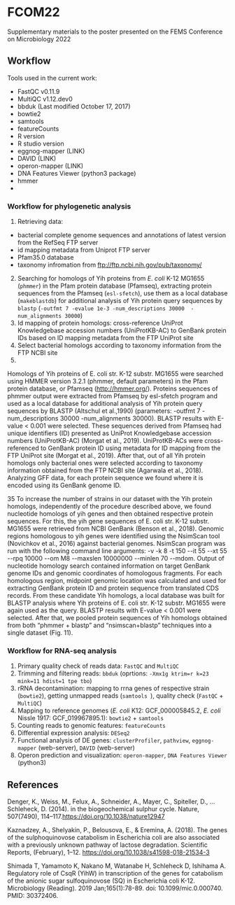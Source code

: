 # FCOM22

Supplementary materials to the poster presented on the FEMS Conference on Microbiology 2022




## Workflow  
Tools used in the current work:
- FastQC v0.11.9
- MultiQC v1.12.dev0
- bbduk (Last modified October 17, 2017)
- bowtie2
- samtools
- featureCounts
- R version
- R studio version
- eggnog-mapper (LINK)
- DAVID (LINK)
- operon-mapper (LINK)
- DNA Features Viewer (python3 package)
- hmmer 
- 


### Workflow for phylogenetic analysis 

1. Retrieving data: 
 - bacterial complete genome sequences and annotations of latest version from the RefSeq FTP server 
 - id mapping metadata from Uniprot FTP server 
 - Pfam35.0 database
 - taxonomy infromation from ftp://ftp.ncbi.nih.gov/pub/taxonomy/ 

2. Searching for homologs of Yih proteins from _E. coli_ K-12 MG1655 (`phmmer`) in the Pfam protein database (Pfamseq), extracting protein sequences from the Pfamseq (`esl-sfetch`), use them as a local database (`makeblastdb`) for additional analysis of Yih protein query sequences by `blastp` (`-outfmt 7 -evalue 1e-3 -num_descriptions 30000  -num_alignments 30000`)
3. Id mapping of protein homologs: cross-reference UniProt Knowledgebase accession numbers (UniProtKB-AC) to GenBank protein IDs based on ID mapping metadata from the FTP UniProt site 
4. Select bacterial homologs according to taxonomy information from the FTP NCBI site
5. 


Homologs of Yih proteins of E. coli str. K-12 substr. MG1655 were searched using HMMER version 3.2.1 (phmmer, default parameters) in the Pfam protein database, or Pfamseq (http://hmmer.org/). Proteins sequences of phmmer output were extracted from Pfamseq by esl-sfetch program and used as a local database for additional analysis of Yih protein query sequences by BLASTP (Altschul et al.,1990) (parameters: -outfmt 7 -num_descriptions 30000 -num_alignments 30000). BLASTP results with E-value < 0.001 were selected. These sequences derived from Pfamseq had unique identifiers (ID) presented as UniProt Knowledgebase accession numbers (UniProtKB-AC) (Morgat et al., 2019). UniProtKB-ACs were cross-referenced to GenBank protein ID using metadata for ID mapping from the FTP UniProt site (Morgat et al., 2019). After that, out of all Yih protein homologs only bacterial ones were selected according to taxonomy information obtained from the FTP NCBI site (Agarwala et al., 2018). Analyzing GFF data, for each protein sequence we found where it is encoded using its GenBank genome ID.



35
To increase the number of strains in our dataset with the Yih protein homologs, independently of the procedure described above, we found nucleotide homologs of yih genes and then obtained respective protein sequences. For this, the yih gene sequences of E. coli str. K-12 substr. MG1655 were retrieved from NCBI GenBank (Benson et al., 2018). Genomic regions homologous to yih genes were identified using the NsimScan tool (Novichkov et al., 2016) against bacterial genomes. NsimScan program was run with the following command line arguments: -v -k 8 -t 150 --it 55 --xt 55 --rpq 10000 --om M8 --maxslen 10000000 --minlen 70 --mdom. Output of nucleotide homology search contained information on target GenBank genome IDs and genomic coordinates of homologous fragments. For each homologous region, midpoint genomic location was calculated and used for extracting GenBank protein ID and protein sequence from translated CDS records. From these candidate Yih homologs, a local database was built for BLASTP analysis where Yih proteins of E. coli str. K-12 substr. MG1655 were again used as the query. BLASTP results with E-value < 0.001 were selected.
After that, we pooled protein sequences of Yih homologs obtained from both “phmmer + blastp” and “nsimscan+blastp” techniques into a single dataset (Fig. 11).

### Workflow for RNA-seq analysis 

1. Primary quality check of reads data: `FastQC` and `MultiQC`
2. Trimming and filtering reads: `bbduk` (oprtions: `-Xmx1g ktrim=r k=23 mink=11 hdist=1 tpe tbo`)
3. rRNA decontamination: mapping to rrna genes of respective strain (`bowtie2`), getting unmapped reads (`samtools `), quality check  (`FastQC` + `MultiQC`)
4. Mapping to reference genomes (_E. coli_ K12: GCF_000005845.2, _E. coli_ Nissle 1917: GCF_019967895.1): `bowtie2` + `samtools`
5. Counting reads to genomic features: `featureCounts`
6. Differential expression analysis: `DESeq2`
7. Functional analysis of DE genes:  `clusterProfiler`, `pathview`, `eggnog-mapper` (web-server), `DAVID` (web-server)
8. Operon prediction and visualization: `operon-mapper`, `DNA Features Viewer` (python3)

## References

Denger, K., Weiss, M., Felux, A., Schneider, A., Mayer, C., Spiteller, D., … Schleheck, D. (2014). in the biogeochemical sulphur cycle. Nature, 507(7490), 114–117.https://doi.org/10.1038/nature12947

Kaznadzey, A., Shelyakin, P., Belousova, E., & Eremina, A. (2018). The genes of the sulphoquinovose catabolism in Escherichia coli are also associated with a previously unknown pathway of lactose degradation. Scientific Reports, (February), 1–12. https://doi.org/10.1038/s41598-018-21534-3

Shimada T, Yamamoto K, Nakano M, Watanabe H, Schleheck D, Ishihama A. Regulatory role of CsqR (YihW) in transcription of the genes for catabolism of the anionic sugar sulfoquinovose (SQ) in Escherichia coli K-12. Microbiology (Reading). 2019 Jan;165(1):78-89. doi: 10.1099/mic.0.000740. PMID: 30372406.
